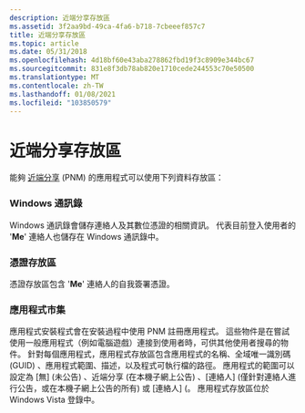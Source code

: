 ```yaml
---
description: 近端分享存放區
ms.assetid: 3f2aa9bd-49ca-4fa6-b718-7cbeeef857c7
title: 近端分享存放區
ms.topic: article
ms.date: 05/31/2018
ms.openlocfilehash: 4d18bf60e43aba278862fbd19f3c8909e344bc67
ms.sourcegitcommit: 831e8f3db78ab820e1710cede244553c70e50500
ms.translationtype: MT
ms.contentlocale: zh-TW
ms.lasthandoff: 01/08/2021
ms.locfileid: "103850579"
---
```

# <a name="people-near-me-stores"></a>近端分享存放區

能夠 [近端分享](about-people-near-me.md) (PNM) 的應用程式可以使用下列資料存放區：

### <a name="windows-address-book"></a>Windows 通訊錄

Windows 通訊錄會儲存連絡人及其數位憑證的相關資訊。 代表目前登入使用者的 '**Me**' 連絡人也儲存在 Windows 通訊錄中。

### <a name="certificate-store"></a>憑證存放區

憑證存放區包含 '**Me**' 連絡人的自我簽署憑證。

### <a name="application-store"></a>應用程式市集

應用程式安裝程式會在安裝過程中使用 PNM 註冊應用程式。 這些物件是在嘗試使用一般應用程式（例如電腦遊戲）連接到使用者時，可供其他使用者搜尋的物件。 針對每個應用程式，應用程式存放區包含應用程式的名稱、全域唯一識別碼 (GUID) 、應用程式範圍、描述，以及程式可執行檔的路徑。 應用程式的範圍可以設定為 [無] (未公告) 、近端分享 (在本機子網上公告) 、[連絡人] (僅針對連絡人進行公告，或在本機子網上公告的所有) 或 [連絡人] (。 應用程式存放區位於 Windows Vista 登錄中。

 

 




